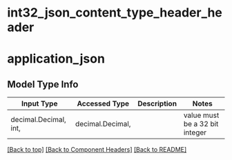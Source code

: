 # int32_json_content_type_header_header

# application_json

## Model Type Info
Input Type | Accessed Type | Description | Notes
------------ | ------------- | ------------- | -------------
decimal.Decimal, int,  | decimal.Decimal,  |  | value must be a 32 bit integer

[[Back to top]](#top) [[Back to Component Headers]](../../../README.md#Component-Headers) [[Back to README]](../../../README.md)
